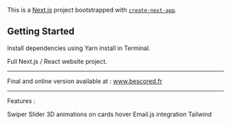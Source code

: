 This is a [Next.js](https://nextjs.org/) project bootstrapped with [`create-next-app`](https://github.com/vercel/next.js/tree/canary/packages/create-next-app).

## Getting Started

Install dependencies using Yarn install in Terminal.

Full Next.js / React website project.

---

Final and online version available at : www.bescored.fr

---

Features :

Swiper Slider
3D animations on cards hover
Email.js integration
Tailwind
